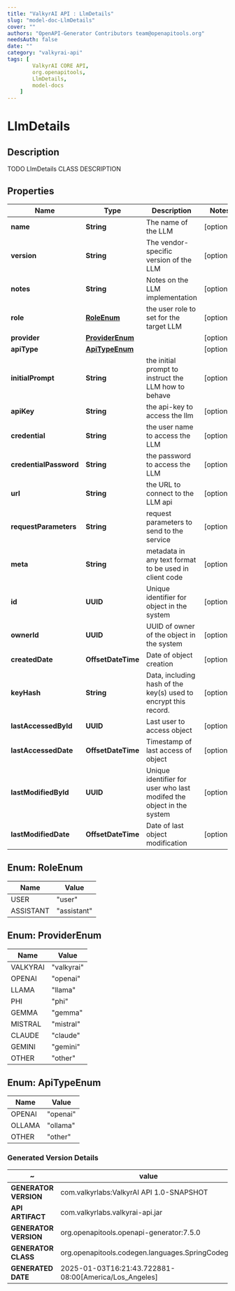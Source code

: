 ```yaml
---
title: "ValkyrAI API : LlmDetails"
slug: "model-doc-LlmDetails"
cover: ""
authors: "OpenAPI-Generator Contributors team@openapitools.org"
needsAuth: false
date: ""
category: "valkyrai-api"
tags: [
        ValkyrAI CORE API,
        org.openapitools,
        LlmDetails,
        model-docs
    ]
---
```


# LlmDetails


## Description
TODO LlmDetails CLASS DESCRIPTION

## Properties

| Name | Type | Description | Notes |
|------------ | ------------- | ------------- | -------------|
|**name** | **String** | The name of the LLM |  [optional] |
|**version** | **String** | The vendor-specific version of the LLM |  [optional] |
|**notes** | **String** | Notes on the LLM implementation |  [optional] |
|**role** | [**RoleEnum**](#RoleEnum) | the user role to set for the target LLM |  [optional] |
|**provider** | [**ProviderEnum**](#ProviderEnum) |  |  [optional] |
|**apiType** | [**ApiTypeEnum**](#ApiTypeEnum) |  |  [optional] |
|**initialPrompt** | **String** | the initial prompt to instruct the LLM how to behave |  [optional] |
|**apiKey** | **String** | the api-key to access the llm |  [optional] |
|**credential** | **String** | the user name to access the LLM |  [optional] |
|**credentialPassword** | **String** | the password to access the LLM |  [optional] |
|**url** | **String** | the URL to connect to the LLM api |  [optional] |
|**requestParameters** | **String** | request parameters to send to the service |  [optional] |
|**meta** | **String** | metadata in any text format to be used in client code |  [optional] |
|**id** | **UUID** | Unique identifier for object in the system |  [optional] |
|**ownerId** | **UUID** | UUID of owner of the object in the system |  [optional] |
|**createdDate** | **OffsetDateTime** | Date of object creation |  [optional] |
|**keyHash** | **String** | Data, including hash of the key(s) used to encrypt this record. |  [optional] |
|**lastAccessedById** | **UUID** | Last user to access object |  [optional] |
|**lastAccessedDate** | **OffsetDateTime** | Timestamp of last access of object |  [optional] |
|**lastModifiedById** | **UUID** | Unique identifier for user who last modifed the object in the system |  [optional] |
|**lastModifiedDate** | **OffsetDateTime** | Date of last object modification |  [optional] |



## Enum: RoleEnum

| Name | Value |
|---- | -----|
| USER | &quot;user&quot; |
| ASSISTANT | &quot;assistant&quot; |



## Enum: ProviderEnum

| Name | Value |
|---- | -----|
| VALKYRAI | &quot;valkyrai&quot; |
| OPENAI | &quot;openai&quot; |
| LLAMA | &quot;llama&quot; |
| PHI | &quot;phi&quot; |
| GEMMA | &quot;gemma&quot; |
| MISTRAL | &quot;mistral&quot; |
| CLAUDE | &quot;claude&quot; |
| GEMINI | &quot;gemini&quot; |
| OTHER | &quot;other&quot; |



## Enum: ApiTypeEnum

| Name | Value |
|---- | -----|
| OPENAI | &quot;openai&quot; |
| OLLAMA | &quot;ollama&quot; |
| OTHER | &quot;other&quot; |


### Generated Version Details

~ | value
------------- | -------------
**GENERATOR VERSION** | com.valkyrlabs:ValkyrAI API 1.0-SNAPSHOT
**API ARTIFACT** | com.valkyrlabs.valkyrai-api.jar
**GENERATOR VERSION** | org.openapitools.openapi-generator:7.5.0
**GENERATOR CLASS** | org.openapitools.codegen.languages.SpringCodegen
**GENERATED DATE** | 2025-01-03T16:21:43.722881-08:00[America/Los_Angeles]
